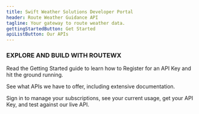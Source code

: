```yaml
---
title: Swift Weather Solutions Developer Portal
header: Route Weather Guidance API
tagline: Your gateway to route weather data.
gettingStartedButton: Get Started
apiListButton: Our APIs
---
```


### EXPLORE AND BUILD WITH ROUTEWX
        
Read the Getting Started guide to learn how to Register for an API Key and hit the ground running.

See what APIs we have to offer, including extensive documentation.

Sign in to manage your subscriptions, see your current usage, get your API Key, and test against our live API.